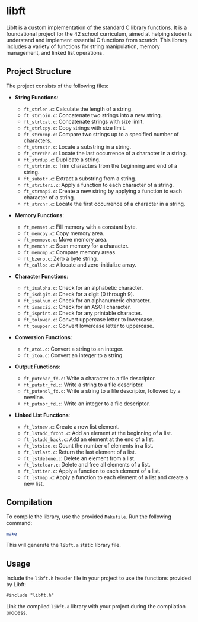 # libft

Libft is a custom implementation of the standard C library functions. It is a foundational project for the 42 school curriculum, aimed at helping students understand and implement essential C functions from scratch. This library includes a variety of functions for string manipulation, memory management, and linked list operations.

## Project Structure

The project consists of the following files:

- **String Functions**:
  - `ft_strlen.c`: Calculate the length of a string.
  - `ft_strjoin.c`: Concatenate two strings into a new string.
  - `ft_strlcat.c`: Concatenate strings with size limit.
  - `ft_strlcpy.c`: Copy strings with size limit.
  - `ft_strncmp.c`: Compare two strings up to a specified number of characters.
  - `ft_strnstr.c`: Locate a substring in a string.
  - `ft_strrchr.c`: Locate the last occurrence of a character in a string.
  - `ft_strdup.c`: Duplicate a string.
  - `ft_strtrim.c`: Trim characters from the beginning and end of a string.
  - `ft_substr.c`: Extract a substring from a string.
  - `ft_striteri.c`: Apply a function to each character of a string.
  - `ft_strmapi.c`: Create a new string by applying a function to each character of a string.
  - `ft_strchr.c`: Locate the first occurrence of a character in a string.

- **Memory Functions**:
  - `ft_memset.c`: Fill memory with a constant byte.
  - `ft_memcpy.c`: Copy memory area.
  - `ft_memmove.c`: Move memory area.
  - `ft_memchr.c`: Scan memory for a character.
  - `ft_memcmp.c`: Compare memory areas.
  - `ft_bzero.c`: Zero a byte string.
  - `ft_calloc.c`: Allocate and zero-initialize array.

- **Character Functions**:
  - `ft_isalpha.c`: Check for an alphabetic character.
  - `ft_isdigit.c`: Check for a digit (0 through 9).
  - `ft_isalnum.c`: Check for an alphanumeric character.
  - `ft_isascii.c`: Check for an ASCII character.
  - `ft_isprint.c`: Check for any printable character.
  - `ft_tolower.c`: Convert uppercase letter to lowercase.
  - `ft_toupper.c`: Convert lowercase letter to uppercase.

- **Conversion Functions**:
  - `ft_atoi.c`: Convert a string to an integer.
  - `ft_itoa.c`: Convert an integer to a string.

- **Output Functions**:
  - `ft_putchar_fd.c`: Write a character to a file descriptor.
  - `ft_putstr_fd.c`: Write a string to a file descriptor.
  - `ft_putendl_fd.c`: Write a string to a file descriptor, followed by a newline.
  - `ft_putnbr_fd.c`: Write an integer to a file descriptor.

- **Linked List Functions**:
  - `ft_lstnew.c`: Create a new list element.
  - `ft_lstadd_front.c`: Add an element at the beginning of a list.
  - `ft_lstadd_back.c`: Add an element at the end of a list.
  - `ft_lstsize.c`: Count the number of elements in a list.
  - `ft_lstlast.c`: Return the last element of a list.
  - `ft_lstdelone.c`: Delete an element from a list.
  - `ft_lstclear.c`: Delete and free all elements of a list.
  - `ft_lstiter.c`: Apply a function to each element of a list.
  - `ft_lstmap.c`: Apply a function to each element of a list and create a new list.

## Compilation

To compile the library, use the provided `Makefile`. Run the following command:

```sh
make
```
This will generate the `libft.a` static library file.

## Usage

Include the `libft.h` header file in your project to use the functions provided by Libft:

```
#include "libft.h"
```

Link the compiled `libft.a` library with your project during the compilation process.